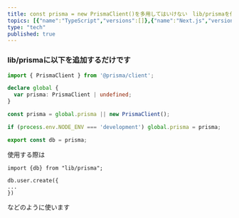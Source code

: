 ```yaml
---
title: const prisma = new PrismaClient()を多用してはいけない　lib/prismaを作ろう
topics: [{"name":"TypeScript","versions":[]},{"name":"Next.js","versions":[]},{"name":"prisma","versions":[]}]
type: "tech"
published: true
---
```


### lib/prismaに以下を追加するだけです

```ts
import { PrismaClient } from '@prisma/client';

declare global {
  var prisma: PrismaClient | undefined;
}

const prisma = global.prisma || new PrismaClient();

if (process.env.NODE_ENV === 'development') global.prisma = prisma;

export const db = prisma;
```

使用する際は
```tsx
import {db} from "lib/prisma";

db.user.create({
...
})
```
などのように使います
